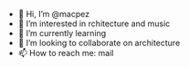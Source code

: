 - 👋 Hi, I’m @macpez
- 👀 I’m interested in rchitecture and music
- 🌱 I’m currently learning 
- 💞️ I’m looking to collaborate on architecture
- 📫 How to reach me: mail

<!---
macpez/macpez is a ✨ special ✨ repository because its `README.md` (this file) appears on your GitHub profile.
You can click the Preview link to take a look at your changes.
--->
